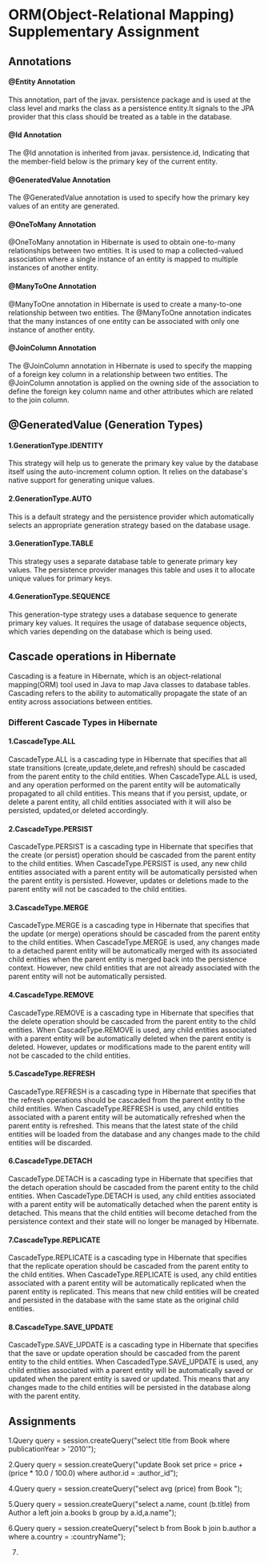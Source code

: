 # **ORM(Object-Relational Mapping) Supplementary Assignment**

## **Annotations**

#### **@Entity Annotation**

This annotation, part of the javax. persistence package and is used at the class level and marks the class as a persistence entity.It signals to the JPA provider that this class should be treated as a table in the database.

#### **@Id Annotation**

The @Id annotation is inherited from javax. persistence.id, Indicating that the member-field below is the primary key of the current entity.

#### **@GeneratedValue Annotation**

The @GeneratedValue annotation is used to specify how the primary key values of an entity are generated.

#### **@OneToMany Annotation**

@OneToMany annotation in Hibernate is used to obtain one-to-many relationships between two entities. It is used to map a collected-valued association where a single instance of an entity is mapped to multiple instances of another entity.

#### **@ManyToOne Annotation**

@ManyToOne annotation in Hibernate is used to create a many-to-one relationship between two entities. The @ManyToOne annotation indicates that the many instances of one entity can be associated with only one instance of another entity.

#### **@JoinColumn Annotation**

The @JoinColumn annotation in Hibernate is used to specify the mapping of a foreign key column in a relationship between two entities. The @JoinColumn annotation is applied on the owning side of the association to define the foreign key column name and other attributes which are related to the join column.


## **@GeneratedValue (Generation Types)**

#### **1.GenerationType.IDENTITY**

This strategy will help us to generate the primary key value by the database itself using the auto-increment column option. It relies on the database's native support for generating unique values.

#### **2.GenerationType.AUTO**

This is a default strategy and the persistence provider which automatically selects an appropriate generation strategy based on the database usage.

#### **3.GenerationType.TABLE**

This strategy uses a separate database table to generate primary key values. The persistence provider manages this table and uses it to allocate unique values for primary keys.

#### **4.GenerationType.SEQUENCE**

This generation-type strategy uses a database sequence to generate primary key values. It requires the usage of database sequence objects, which varies depending on the database which is being used.

## **Cascade operations in Hibernate**

Cascading is a feature in Hibernate, which is an object-relational mapping(ORM) tool used in Java to map Java classes to database tables. Cascading refers to the ability to automatically propagate the state of an entity across associations between entities.

### **Different Cascade Types in Hibernate**

#### **1.CascadeType.ALL**

CascadeType.ALL is a cascading type in Hibernate that specifies that all state transitions (create,update,delete,and refresh) should be cascaded from the parent entity to the child entities. When CascadeType.ALL is used, and any operation performed on the parent entity will be automatically propagated to all child entities. This means that if you persist, update, or delete a parent entity, all child entities associated with it will also be persisted, updated,or deleted accordingly.

#### **2.CascadeType.PERSIST**

CascadeType.PERSIST is a cascading type in Hibernate that specifies that the create (or persist) operation should be cascaded from the parent entity to the child entities. When CascadeType.PERSIST is used, any new child entities associated with a parent entity will be automatically persisted when the parent entity is persisted. However, updates or deletions made to the parent entity will not be cascaded to the child entities.

#### **3.CascadeType.MERGE**

CascadeType.MERGE is a cascading type in Hibernate that specifies that the update (or merge) operations should be cascaded from the parent entity to the child entities. When CascadeType.MERGE is used, any changes made to a detached parent entity will be automatically merged with its associated child entities when the parent entity is merged back into the persistence context. However, new child entities that are not already associated with the parent entity will not be automatically persisted.

#### **4.CascadeType.REMOVE**

CascadeType.REMOVE is a cascading type in Hibernate that specifies that the delete operation should be cascaded from the parent entity to the child entities. When CascadeType.REMOVE is used, any child entities associated with a parent entity will be automatically deleted when the parent entity is deleted. However, updates or modifications made to the parent entity will not be cascaded to the child entities.

#### **5.CascadeType.REFRESH**

CascadeType.REFRESH is a cascading type in Hibernate that specifies that the refresh operations should be cascaded from the parent entity to the child entities. When CascadeType.REFRESH is used, any child entities associated with a parent entity will be automatically refreshed when the parent entity is refreshed. This means that the latest state of the child entities will be loaded from the database and any changes made to the child entities will be discarded.

#### **6.CascadeType.DETACH**

CascadeType.DETACH is a cascading type in Hibernate that specifies that the detach operation should be cascaded from the parent entity to the child entities. When CascadeType.DETACH is used, any child entities associated with a parent entity will be automatically detached when the parent entity is detached. This means that the child entities will become detached from the persistence context and their state will no longer be managed by Hibernate.

#### **7.CascadeType.REPLICATE**

CascadeType.REPLICATE is a cascading type in Hibernate that specifies that the replicate operation should be cascaded from the parent entity to the child entities. When CascadeType.REPLICATE is used, any child entities associated with a parent entity will be automatically replicated when the parent entity is replicated. This means that new child entities will be created and persisted in the database with the same state as the original child entities.

#### **8.CascadeType.SAVE_UPDATE**

CascadeType.SAVE_UPDATE is a cascading type in Hibernate that specifies that the save or update operation should be cascaded from the parent entity to the child entities. When CascadedType.SAVE_UPDATE is used, any child entities associated with a parent entity will be automatically saved or updated when the parent entity is saved or updated. This means that any changes made to the child entities will be persisted in the database along with the parent entity.


## **Assignments**

1.Query query = session.createQuery("select title from Book where publicationYear > '2010'");

2.Query query = session.createQuery("update Book set price = price + (price * 10.0 / 100.0)  where author.id = :author_id");

4.Query query = session.createQuery("select avg (price) from Book ");

5.Query query = session.createQuery("select a.name, count (b.title) from Author a left join a.books b group by a.id,a.name");

6.Query query = session.createQuery("select b from Book b join b.author a where a.country = :countryName");

7.